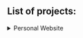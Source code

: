 ## List of projects:

<details>
  <summary>Personal Website</summary>
  
  - [Repo link](https://github.com/aardisaputra/aardisaputra.github.io)
  - Languages used:
    * Javascript
  - Frameworks used:
    * React.js
</details>

<!--
**aardisaputra/aardisaputra** is a ✨ _special_ ✨ repository because its `README.md` (this file) appears on your GitHub profile.

Here are some ideas to get you started:

- 🔭 I’m currently working on ...
- 🌱 I’m currently learning ...
- 👯 I’m looking to collaborate on ...
- 🤔 I’m looking for help with ...
- 💬 Ask me about ...
- 📫 How to reach me: ...
- 😄 Pronouns: ...
- ⚡ Fun fact: ...
-->
